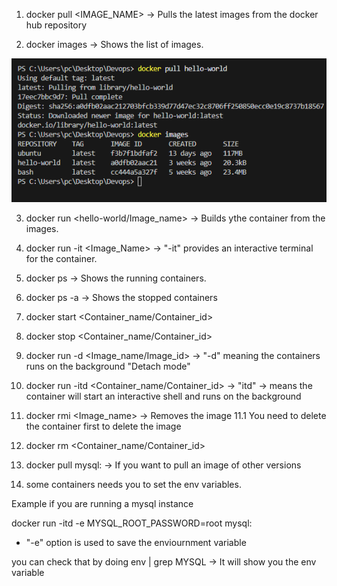 1. docker pull <IMAGE_NAME>  -> Pulls the latest images from the docker hub repository

2. docker images  -> Shows the list of images. 


![alt text](image-1.png)

3. docker run <hello-world/Image_name>  -> Builds ythe container from the images. 

4. docker run -it <Image_Name>  -> "-it" provides an interactive terminal for the container. 


5. docker ps -> Shows the running containers. 

6. docker ps -a -> Shows the stopped containers

7. docker start <Container_name/Container_id>

8. docker stop <Container_name/Container_id>

9. docker run -d <Image_name/Image_id>  -> "-d" meaning the containers runs on the background  "Detach mode"

10. docker run -itd <Container_name/Container_id>  -> "itd" -> means the container will start an interactive shell and runs on the background

11. docker rmi <Image_name>  -> Removes the image
    11.1 You need to delete the container first to delete the image

12. docker rm <Container_name/Container_id>

13. docker pull mysql:<tag> -> If you want to pull an image of other versions

14. some containers needs you to set the env variables. 

Example if you are running a mysql instance

docker run -itd -e MYSQL_ROOT_PASSWORD=root mysql:<tag>

- "-e" option is used to save the enviournment variable

you can check that by doing env | grep MYSQL  -> It will show you the env variable 